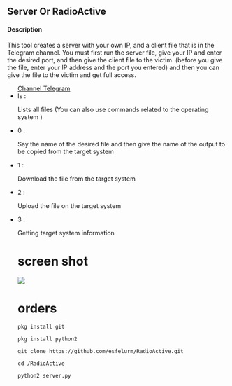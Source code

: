 <h2>Server Or RadioActive</h2>

<h4> Description </h4>
	    <p>This tool creates a server with your own IP, and a client file that is in the Telegram channel. You must first run the server file, give your IP and enter the desired port, and then give the client file to the victim. (before you give the file, enter your IP address and the port you entered) and then you can give the file to the victim and get full access. 
	    <ul>
                    <a href="https://t.me/esfelurm" target="_self"> Channel Telegram </a>
		    <li> ls : </li><p>Lists all files (You can also use commands related to the operating system )</p>
		    <li> 0 : </li><p>Say the name of the desired file and then give the name of the output to be copied from the target system </p>
		    <li> 1 : </li><p>Download the file from the target system </p>
                    <li> 2 : </li><p>Upload the file on the target system </p>
                    <li> 3 : </li><p>Getting target system information </p>


# screen shot 
<a href="https://t.me/esfelurm" target="_blank"><img src="https://s6.uupload.ir/files/screenshot_20221104-110622_termux_4a8r.jpg" border="0"/></a>
# orders 
```
pkg install git

pkg install python2

git clone https://github.com/esfelurm/RadioActive.git

cd /RadioActive

python2 server.py
```

